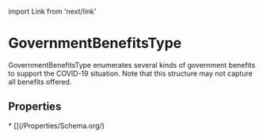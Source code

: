 import Link from 'next/link'

# GovernmentBenefitsType

GovernmentBenefitsType enumerates several kinds of government benefits to support the COVID-19 situation. Note that this structure may not capture all benefits offered.

## Properties

<Grid>
* [](/Properties/Schema.org/)

</Grid>

